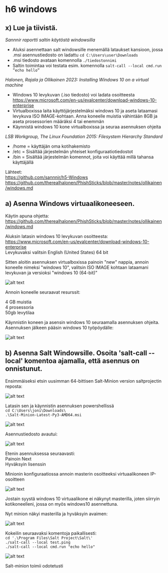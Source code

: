 # h6 windows #

## x) Lue ja tiivistä. ##

*Sannnir raportti saltin käytöstä windowsilla*  


- Aluksi asennettaan salt windowsille menemällä lataukset kansioon, jossa .msi asennustiedosto on ladattu `cd C:\Users\user\Downloads`
- .msi tiedosto avataan komennolla `./tiedostonnimi`
- Saltin toimintaa voi testata esim. komennolla `salt-call --local cmd.run ”echo hello”`

*Halonen, Rajala ja Ollikainen 2023: Installing Windows 10 on a virtual machine*

- Windows 10 levykuvan (.iso tiedosto) voi ladata osoitteesta https://www.microsoft.com/en-us/evalcenter/download-windows-10-enterprise
- Virtualboxissa laita käyttöjärjestelmäksi windows 10 ja aseta lataamasi levykuva ISO IMAGE-kohtaan. Anna koneelle muistia vähintään 8GB ja aseta prosessorien määräksi 4 tai enemmän
- Käynnistä windows 10 kone virtualboxissa ja seuraa asennuksen ohjeita

*LSB Workgroup, The Linux Foundation 2015: Filesystem Hierarchy Standard* 

- /home = käyttäjän oma kotihakemisto
- /etc = Sisältää järjestelmän yhteiset konfiguraatiotiedostot
- /bin = Sisältää järjestelmän komennot, joita voi käyttää millä tahansa käyttäjällä

Lähteet:  
 https://github.com/sannnir/h5-Windows  
 https://github.com/therealhalonen/PhishSticks/blob/master/notes/ollikainen/windows.md  

## a) Asenna Windows virtuaalikoneeseen. ##

Käytin apuna ohjetta: https://github.com/therealhalonen/PhishSticks/blob/master/notes/ollikainen/windows.md

Aluksin latasin windows 10 levykuvan osoitteesta: https://www.microsoft.com/en-us/evalcenter/download-windows-10-enterprise  
Levykuvaksi valitsin English (United States) 64 bit  

Sitten aloitin asennuksen virtualboxissa painoin "new" nappia, annoin koneelle nimeksi "windows 10", valitsin ISO IMAGE kohtaan lataamani levykuvan ja versioksi "windows 10 (64-bit)"

![alt text](https://github.com/faltjon/Infra-as-code/blob/main/h6/kuvat/1-vbox.png " ")

Annoin koneelle seuraavat resurssit:  

4 GB muistia  
4 prosessoria  
50gb levytilaa  

Käynnistin koneen ja asensin windows 10 seuraamalla asennuksen ohjeita.  
Asennuksen jälkeen pääsin windows 10 työpöydälle:  

![alt text](https://github.com/faltjon/Infra-as-code/blob/main/h6/kuvat/2-win10.png " ")

## b) Asenna Salt Windowsille. Osoita 'salt-call --local' komentoa ajamalla, että asennus on onnistunut. ##

Ensimmäiseksi etsin uusimman 64-bittisen Salt-Minion version saltprojectin reposta:

![alt text](https://github.com/faltjon/Infra-as-code/blob/main/h6/kuvat/3-repo.png " ")

Latasin sen ja käynnistin asennuksen powershellissä  
`cd C:\Users\joni\Downloads\`  
`.\Salt-Minion-Latest-Py3-AMD64.msi`  

![alt text](https://github.com/faltjon/Infra-as-code/blob/main/h6/kuvat/4-powershell.png " ")

Asennustiedosto avautui:

![alt text](https://github.com/faltjon/Infra-as-code/blob/main/h6/kuvat/5-asennus.png " ")

Etenin asennuksessa seuraavasti:  
Painoin Next  
Hyväksyin lisenssin

Minionin konfiguraatiossa annoin masterin osoitteeksi virtuaalikoneen IP-osoitteen

![alt text](https://github.com/faltjon/Infra-as-code/blob/main/h6/kuvat/6-minion.png " ")

Jostain syystä windows 10 virtuaalikone ei näkynyt masterilla, joten siirryin kotikoneelleni, jossa on myös windows10 asennettuna.

Nyt minion näkyi masterilla ja hyväksyin avaimen:

![alt text](https://github.com/faltjon/Infra-as-code/blob/main/h6/kuvat/7-keys.png " ")

Kokeilin seuraavaksi komentoja paikallisesti:  
`cd '.\Program Files\Salt Project\Salt\'`  
`./salt-call --local test.ping`  
`./salt-call --local cmd.run "echo hello"`

![alt text](https://github.com/faltjon/Infra-as-code/blob/main/h6/kuvat/8-test.png " ")

Salt-minion toimii odotetusti
